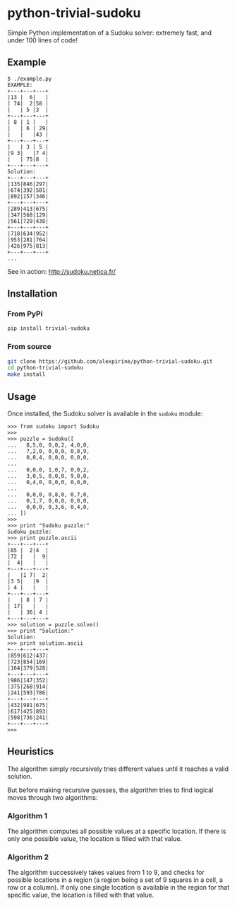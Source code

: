 # python-trivial-sudoku

Simple Python implementation of a Sudoku solver: extremely fast, and under 100 lines of code!

## Example

```console
$ ./example.py
EXAMPLE:
+---+---+---+
|13 |  6|   |
| 74|  2|58 |
|   | 5 |3  |
+---+---+---+
| 8 | 1 |   |
|   | 6 | 29|
|   |   |43 |
+---+---+---+
|   | 3 | 5 |
|9 3|   |7 4|
|   | 75|8  |
+---+---+---+
Solution:
+---+---+---+
|135|846|297|
|674|392|581|
|892|157|346|
+---+---+---+
|289|413|675|
|347|568|129|
|561|729|438|
+---+---+---+
|718|634|952|
|953|281|764|
|426|975|813|
+---+---+---+
...
```

See in action: http://sudoku.netica.fr/

## Installation

### From PyPi

```bash
pip install trivial-sudoku
```

### From source

```bash
git clone https://github.com/alexpirine/python-trivial-sudoku.git
cd python-trivial-sudoku
make install
```

## Usage

Once installed, the Sudoku solver is available in the `sudoku` module:

```pycon
>>> from sudoku import Sudoku
>>>
>>> puzzle = Sudoku([
...   8,5,0, 0,0,2, 4,0,0,
...   7,2,0, 0,0,0, 0,0,9,
...   0,0,4, 0,0,0, 0,0,0,
...
...   0,0,0, 1,0,7, 0,0,2,
...   3,0,5, 0,0,0, 9,0,0,
...   0,4,0, 0,0,0, 0,0,0,
...
...   0,0,0, 0,8,0, 0,7,0,
...   0,1,7, 0,0,0, 0,0,0,
...   0,0,0, 0,3,6, 0,4,0,
... ])
>>>
>>> print "Sudoku puzzle:"
Sudoku puzzle:
>>> print puzzle.ascii
+---+---+---+
|85 |  2|4  |
|72 |   |  9|
|  4|   |   |
+---+---+---+
|   |1 7|  2|
|3 5|   |9  |
| 4 |   |   |
+---+---+---+
|   | 8 | 7 |
| 17|   |   |
|   | 36| 4 |
+---+---+---+
>>> solution = puzzle.solve()
>>> print "Solution:"
Solution:
>>> print solution.ascii
+---+---+---+
|859|612|437|
|723|854|169|
|164|379|528|
+---+---+---+
|986|147|352|
|375|268|914|
|241|593|786|
+---+---+---+
|432|981|675|
|617|425|893|
|598|736|241|
+---+---+---+
>>>
```

## Heuristics

The algorithm simply recursively tries different values until it reaches a valid solution.

But before making recursive guesses, the algorithm tries to find logical moves through two algorithms:

### Algorithm 1

The algorithm computes all possible values at a specific location. If there is only one possible value, the location is filled with that value.

### Algorithm 2

The algorithm successively takes values from 1 to 9, and checks for possible locations in a region (a region being a set of 9 squares in a cell, a row or a column). If only one single location is available in the region for that specific value, the location is filled with that value.

